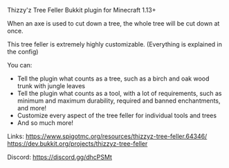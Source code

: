 Thizzy'z Tree Feller Bukkit plugin for Minecraft 1.13+

When an axe is used to cut down a tree, the whole tree will be cut down at once.

This tree feller is extremely highly customizable. (Everything is explained in the config)

You can:
- Tell the plugin what counts as a tree, such as a birch and oak wood trunk with jungle leaves
- Tell the plugin what counts as a tool, with a lot of requirements, such as minimum and maximum durability, required and banned enchantments, and more!
- Customize every aspect of the tree feller for individual tools and trees
- And so much more!


Links: 
https://www.spigotmc.org/resources/thizzyz-tree-feller.64346/
https://dev.bukkit.org/projects/thizzyz-tree-feller

Discord: https://discord.gg/dhcPSMt
